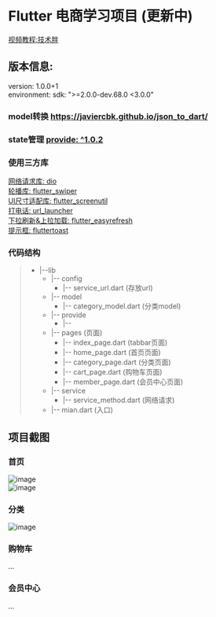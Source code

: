 #  Flutter 电商学习项目 (更新中)
 [视频教程:技术胖]( https://m.qlchat.com/wechat/page/topic-simple-video?topicId=2000003599735644&byhand=1 )    <br/>

## 版本信息:
  version: 1.0.0+1   <br/>
  environment:   sdk: ">=2.0.0-dev.68.0 <3.0.0"  <br/>
    
### model转换  [https://javiercbk.github.io/json_to_dart/ ]( https://javiercbk.github.io/json_to_dart/  )  <br/>
### state管理  [provide: ^1.0.2 ]( https://github.com/google/flutter-provide  )  <br/>


### 使用三方库
 [网络请求库: dio]( https://github.com/flutterchina/dio )  <br/>
 [轮播库: flutter_swiper]( https://github.com/best-flutter/flutter_swiper )  <br/>
 [UI尺寸适配库: flutter_screenutil]( https://github.com/OpenFlutter/flutter_screenutil )  <br/>
 [打电话: url_launcher]( https://github.com/flutter/plugins )  <br/>
 [下拉刷新&上拉加载: flutter_easyrefresh]( https://github.com/xuelongqy/flutter_easyrefresh )  <br/>
 [提示框: fluttertoast]( https://github.com/PonnamKarthik/FlutterToast )  <br/>

 
 
### 代码结构
>- |--lib
>    - |-- config 
>      - |-- service_url.dart (存放url)
>    - |-- model 
>      - |-- category_model.dart (分类model)
>    - |-- provide 
>      - |-- 
>    - |-- pages (页面)
>      - |-- index_page.dart  (tabbar页面)
>      - |-- home_page.dart  (首页页面)
>      - |-- category_page.dart  (分类页面)
>      - |-- cart_page.dart  (购物车页面)
>      - |-- member_page.dart  (会员中心页面)
>    - |-- service 
>      - |-- service_method.dart (网络请求)
>    - |-- mian.dart  (入口) 

## 项目截图
### 首页
![image](https://github.com/pheromone/flutter_shop/blob/master/homePage1.png) <br/>
![image](https://github.com/pheromone/flutter_shop/blob/master/homepag2.png) <br/>
### 分类
![image](https://github.com/pheromone/flutter_shop/blob/master/%E5%88%86%E7%B1%BB.png) <br/>

### 购物车
...
### 会员中心
...


 
